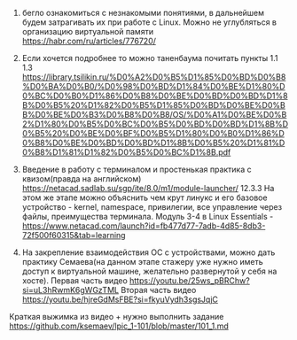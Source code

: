 1. бегло ознакомиться с незнакомыми понятиями, в дальнейшем будем затрагивать их при работе с Linux. Можно не углубляться в организацию виртуальной памяти
https://habr.com/ru/articles/776720/

2. Если хочется подробнее то можно таненбаума почитать пункты 1.1 1.3
https://library.tsilikin.ru/%D0%A2%D0%B5%D1%85%D0%BD%D0%B8%D0%BA%D0%B0/%D0%98%D0%BD%D1%84%D0%BE%D1%80%D0%BC%D0%B0%D1%86%D0%B8%D0%BE%D0%BD%D0%BD%D1%8B%D0%B5%20%D1%82%D0%B5%D1%85%D0%BD%D0%BE%D0%BB%D0%BE%D0%B3%D0%B8%D0%B8/OS/%D0%A1%D0%BE%D0%B2%D1%80%D0%B5%D0%BC%D0%B5%D0%BD%D0%BD%D1%8B%D0%B5%20%D0%BE%D0%BF%D0%B5%D1%80%D0%B0%D1%86%D0%B8%D0%BE%D0%BD%D0%BD%D1%8B%D0%B5%20%D1%81%D0%B8%D1%81%D1%82%D0%B5%D0%BC%D1%8B.pdf

3. Введение в работу с терминалом и простенькая практика с квизом(правда на английском) https://netacad.sadlab.su/sgp/ite/8.0/m1/module-launcher/ 12.3.3
На этом же этапе можно объяснить чем крут линукс и его базовое устройство - kernel, namespace, привилегии, все управление через файлы, преимущества терминала. Модуль 3-4 в Linux Essentials - https://www.netacad.com/launch?id=fb477d77-7adb-4d85-8db3-72f500f60315&tab=learning

4. На закрепление взаимодействия ОС с устройствами, можно дать практику Семаева(на данном этапе стажеру уже нужно иметь доступ к виртуальной машине, желательно развернутой у себя на хосте).
Первая часть видео
https://youtu.be/25ws_pBRChw?si=uL3hRwmK6gWGzTML
Вторая часть видео
https://youtu.be/hjreGdMsFBE?si=fkyuVydh3sgsJqjC

Краткая выжимка из видео + нужно выполнить задание
https://github.com/ksemaev/lpic_1-101/blob/master/101_1.md


